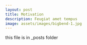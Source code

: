 ```yaml
---
layout: post
title: Motivation
description: Feugiat amet tempus
image: assets/images/bigbend-1.jpg
---
```


this file is in _posts folder 